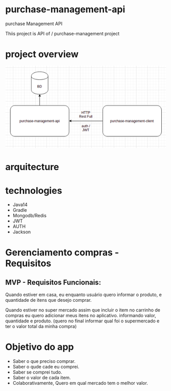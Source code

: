 # purchase-management-api
purchase Management API 

Thiis project is API of / purchase-management project

# project overview 
  
  <img src="overview.png"/>
    
# arquitecture 
  
# technologies 

<ul>
  <li>Java14</li>
  <li>Gradle</li>
  <li>Mongodb/Redis</li>
  <li>JWT</li>
  <li>AUTH</li>
  <li>Jackson</li>
</ul>

# Gerenciamento compras - Requisitos
## MVP - Requisitos Funcionais: 

<p>Quando estiver em casa, eu enquanto usuário quero informar o produto, e quantidade de itens que desejo comprar.</p>   

<p>Quando estiver no super mercado assim que incluir o item no carrinho de compras eu quero adicionar meus itens no aplicativo. informando valor, quantidade e produto.  (quero no final informar qual foi o supermercado e ter o valor total da minha compra)</p>

# Objetivo do app

<ul>
  <li>Saber o que preciso comprar.</li>
  <li>Saber o qude cade eu comprei.</li>
  <li>Saber se comprei tudo.</li>
  <li>Saber o valor de cada item.</li>
  <li>Colaborativamente, Quero em qual mercado tem o melhor valor.</li>
</ul>





 

